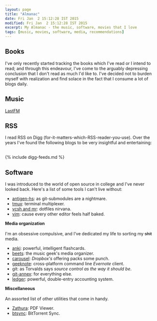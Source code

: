 ```yaml
---
layout: page
title: "Almanac"
date: Fri Jan  2 15:12:28 IST 2015
modified: Fri Jan  2 15:12:28 IST 2015
excerpt: My Almanac - the music, software, movies that I love
tags: [music, movies, software, media, recommendations]
---
```


## Books
I've only recently started tracking the books which I've read or I intend to read; and through this endeavour, I've come to the arguably depressing conclusion that I don't read as much I'd like to. I've decided not to burden myself with realization and find solace in the fact that I consume a lot of blogs daily.

## Music
[LastFM](www.last.fm/user/srijanshetty/tracks)

## RSS
I read RSS on Digg (for-it-matters-which-RSS-reader-you-use).
Over the years I've found the following blogs to be very insightful and entertaining:
<br/><br/>

{% include digg-feeds.md %}

## Software
I was introduced to the world of open source in college and I've never looked back.
Here's a list of some tools I can't live without:

- [antigen-hs](https://github.com/srijanshetty/antigen-hs): as git-submodules are a nightmare.
- [tmux](https://github.com/srijanshetty/vcsh-tmux): terminal multiplexer.
- [vcsh and mr](/technical/vcsh-mr-dotfiles-nirvana/): dotfiles nirvana.
- [vim](https://github.com/srijanshetty/vim-plug/): cause every other editor feels half baked.

**Media organization**<br/><br/>
I'm an obsessive compulsive, and I've dedicated my life to sorting my <strike>shit</strike>  media.

- [anki](http://ankisrs.net/): powerful, intelligent flashcards.
- [beets](beets.readthedocs.org): the music geek's media organizer.
- [carousel](https://carousel.dropbox.com/): *Dropbox's* offering packs some punch.
- [geeknote](http://www.geeknote.me/): cross-platform command line *Evernote* client.
- git: as Torvalds says *source control as the way it should be*.
- [git-annex](https://git-annex.branchable.com/): for everything else.
- [ledger](http://www.ledger-cli.org/): powerful, double-entry accounting system.

**Miscellaneous**<br/><br/>
An assorted list of other utilities that come in handy.

- [Zathura](https://pwmt.org/projects/zathura/): PDF Viewer.
- [btsync](http://www.getsync.com/download): BitTorrent Sync.

